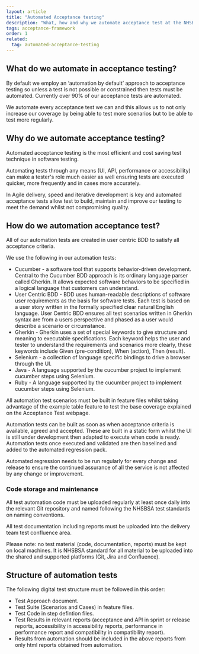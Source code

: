 ```yaml
---
layout: article
title: "Automated Acceptance testing"
description: "What, how and why we automate acceptance test at the NHSBSA"
tags: acceptance-framework
order: 1
related:
  tag: automated-acceptance-testing
---
```


## What do we automate in acceptance testing?

By default we employ an ‘automation by default’ approach to acceptance testing so unless a test is not possible or constrained then tests must be automated. Currently over 90% of our acceptance tests are automated.

We automate every acceptance test we can and this allows us to not only increase our coverage by being able to test more scenarios but to be able to test more regularly.

## Why do we automate acceptance testing?

Automated acceptance testing is the most efficient and cost saving test technique in software testing.

Automating tests through any means (UI, API, performance or accessibility) can make a tester's role much easier as well ensuring tests are executed quicker, more frequently and in cases more accurately.

In Agile delivery, speed and iterative development is key and automated acceptance tests allow test to build, maintain and improve our testing to meet the demand whilst not compromising quality.

## How do we automation acceptance test?

All of our automation tests are created in user centric BDD to satisfy all acceptance criteria.

We use the following in our automation tests:

- Cucumber - a software tool that supports behavior-driven development. Central to the Cucumber BDD approach is its ordinary language parser called Gherkin. It allows expected software behaviors to be specified in a logical language that customers can understand. 
- User Centric BDD - BDD uses human-readable descriptions of software user requirements as the basis for software tests. Each test is based on a user story written in the formally specified clear natural English language. User Centric BDD ensures all test scenarios written in Gherkin syntax are from a users perspective and phased as a user would describe a scenario or circumstance.
- Gherkin - Gherkin uses a set of special keywords to give structure and meaning to executable specifications. Each keyword helps the user and tester to understand the requirements and scenarios more clearly, these keywords include Given (pre-condition), When (action), Then (result).
- Selenium -  a collection of language specific bindings to drive a browser through the UI.
- Java - A language supported by the cucumber project to implement cucumber steps using Selenium.
- Ruby - A language supported by the cucumber project to implement cucumber steps using Selenium.

All automation test scenarios must be built in feature files whilst taking advantage of the example table feature to test the base coverage explained on the Acceptance Test webpage.

Automation tests can be built as soon as when acceptance criteria is available, agreed and accepted. 
These are built in a static form whilst the UI is still under development then adapted to execute when code is ready.
Automation tests once executed and validated are then baselined and added to the automated regression pack.

Automated regression needs to be run regularly for every change and release to ensure the continued assurance of all the service is not affected by any change or improvement.

### Code storage and maintenance

All test automation code must be uploaded regularly at least once daily into the relevant Git repository and named following the NHSBSA test standards on naming conventions.

All test documentation including reports must be uploaded into the delivery team test confluence area.

Please note: no test material (code, documentation, reports) must be kept on local machines. It is NHSBSA standard for all material to be uploaded into the shared and supported platforms (Git, Jira and Confluence).

## Structure of automation tests

The following digital test structure must be followed in this order:

- Test Approach document.
- Test Suite (Scenarios and Cases) in feature files.
- Test Code in step defintion files.
- Test Results in relevant reports (acceptance and API in sprint or release reports, accessibility in accessibility reports, performance in performance report and compatibility in compatibility report).
- Results from automation should be included in the above reports from only html reports obtained from automation.